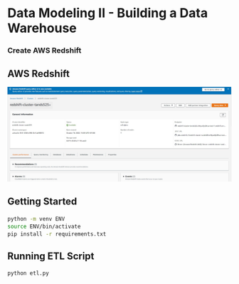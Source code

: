 # Data Modeling II - Building a Data Warehouse

### Create AWS Redshift 

## AWS Redshift
![AWS Redshift](pictures/pic01.jpg)

## Getting Started
```sh
python -m venv ENV
source ENV/bin/activate
pip install -r requirements.txt
```

## Running ETL Script
```sh
python etl.py
```




